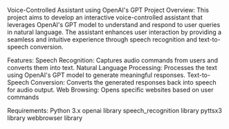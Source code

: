 Voice-Controlled Assistant using OpenAI's GPT
Project Overview:
This project aims to develop an interactive voice-controlled assistant that leverages OpenAI's GPT model to understand and respond to user queries in natural language. The assistant enhances user interaction by providing a seamless and intuitive experience through speech recognition and text-to-speech conversion.

Features:
Speech Recognition: Captures audio commands from users and converts them into text.
Natural Language Processing: Processes the text using OpenAI's GPT model to generate meaningful responses.
Text-to-Speech Conversion: Converts the generated responses back into speech for audio output.
Web Browsing: Opens specific websites based on user commands

Requirements:
Python 3.x
openai library
speech_recognition library
pyttsx3 library
webbrowser library

